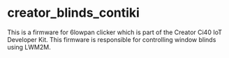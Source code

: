 # creator_blinds_contiki
This is a firmware for 6lowpan clicker which is part of the Creator Ci40 IoT Developer Kit. This firmware is responsible for controlling window blinds using LWM2M.
